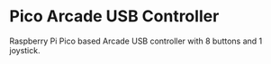 # Pico Arcade USB Controller

Raspberry Pi Pico based Arcade USB controller with 8 buttons and 1 joystick.
